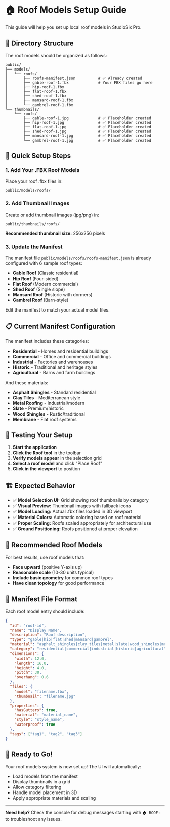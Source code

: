 # 🏠 Roof Models Setup Guide

This guide will help you set up local roof models in StudioSix Pro.

## 📁 Directory Structure

The roof models should be organized as follows:

```
public/
├── models/
│   └── roofs/
│       ├── roofs-manifest.json          # ✅ Already created
│       ├── gable-roof-1.fbx             # Your FBX files go here
│       ├── hip-roof-1.fbx
│       ├── flat-roof-1.fbx
│       ├── shed-roof-1.fbx
│       ├── mansard-roof-1.fbx
│       └── gambrel-roof-1.fbx
└── thumbnails/
    └── roofs/
        ├── gable-roof-1.jpg             # ✅ Placeholder created
        ├── hip-roof-1.jpg               # ✅ Placeholder created
        ├── flat-roof-1.jpg              # ✅ Placeholder created
        ├── shed-roof-1.jpg              # ✅ Placeholder created
        ├── mansard-roof-1.jpg           # ✅ Placeholder created
        └── gambrel-roof-1.jpg           # ✅ Placeholder created
```

## 🎯 Quick Setup Steps

### 1. Add Your .FBX Roof Models
Place your roof .fbx files in:
```bash
public/models/roofs/
```

### 2. Add Thumbnail Images
Create or add thumbnail images (jpg/png) in:
```bash
public/thumbnails/roofs/
```

**Recommended thumbnail size:** 256x256 pixels

### 3. Update the Manifest
The manifest file `public/models/roofs/roofs-manifest.json` is already configured with 6 sample roof types:

- **Gable Roof** (Classic residential)
- **Hip Roof** (Four-sided)
- **Flat Roof** (Modern commercial)
- **Shed Roof** (Single slope)
- **Mansard Roof** (Historic with dormers)
- **Gambrel Roof** (Barn-style)

Edit the manifest to match your actual model files.

## 📋 Current Manifest Configuration

The manifest includes these categories:
- **Residential** - Homes and residential buildings
- **Commercial** - Office and commercial buildings  
- **Industrial** - Factories and warehouses
- **Historic** - Traditional and heritage styles
- **Agricultural** - Barns and farm buildings

And these materials:
- **Asphalt Shingles** - Standard residential
- **Clay Tiles** - Mediterranean style
- **Metal Roofing** - Industrial/modern
- **Slate** - Premium/historic
- **Wood Shingles** - Rustic/traditional
- **Membrane** - Flat roof systems

## 🔧 Testing Your Setup

1. **Start the application**
2. **Click the Roof tool** in the toolbar
3. **Verify models appear** in the selection grid
4. **Select a roof model** and click "Place Roof"
5. **Click in the viewport** to position

## 🏗️ Expected Behavior

- ✅ **Model Selection UI:** Grid showing roof thumbnails by category
- ✅ **Visual Preview:** Thumbnail images with fallback icons
- ✅ **Model Loading:** Actual .fbx files loaded in 3D viewport
- ✅ **Material Colors:** Automatic coloring based on roof material
- ✅ **Proper Scaling:** Roofs scaled appropriately for architectural use
- ✅ **Ground Positioning:** Roofs positioned at proper elevation

## 🎨 Recommended Roof Models

For best results, use roof models that:
- **Face upward** (positive Y-axis up)
- **Reasonable scale** (10-30 units typical)
- **Include basic geometry** for common roof types
- **Have clean topology** for good performance

## 📝 Manifest File Format

Each roof model entry should include:

```json
{
  "id": "roof-id",
  "name": "Display Name",
  "description": "Roof description",
  "type": "gable|hip|flat|shed|mansard|gambrel",
  "material": "asphalt_shingles|clay_tiles|metal|slate|wood_shingles|membrane",
  "category": "residential|commercial|industrial|historic|agricultural",
  "dimensions": {
    "width": 12.0,
    "length": 16.0,
    "height": 4.0,
    "pitch": 30,
    "overhang": 0.6
  },
  "files": {
    "model": "filename.fbx",
    "thumbnail": "filename.jpg"
  },
  "properties": {
    "hasGutters": true,
    "material": "material_name",
    "style": "style_name",
    "waterproof": true
  },
  "tags": ["tag1", "tag2", "tag3"]
}
```

## 🚀 Ready to Go!

Your roof models system is now set up! The UI will automatically:

- Load models from the manifest
- Display thumbnails in a grid
- Allow category filtering
- Handle model placement in 3D
- Apply appropriate materials and scaling

---

**Need help?** Check the console for debug messages starting with `🏠 ROOF:` to troubleshoot any issues.














